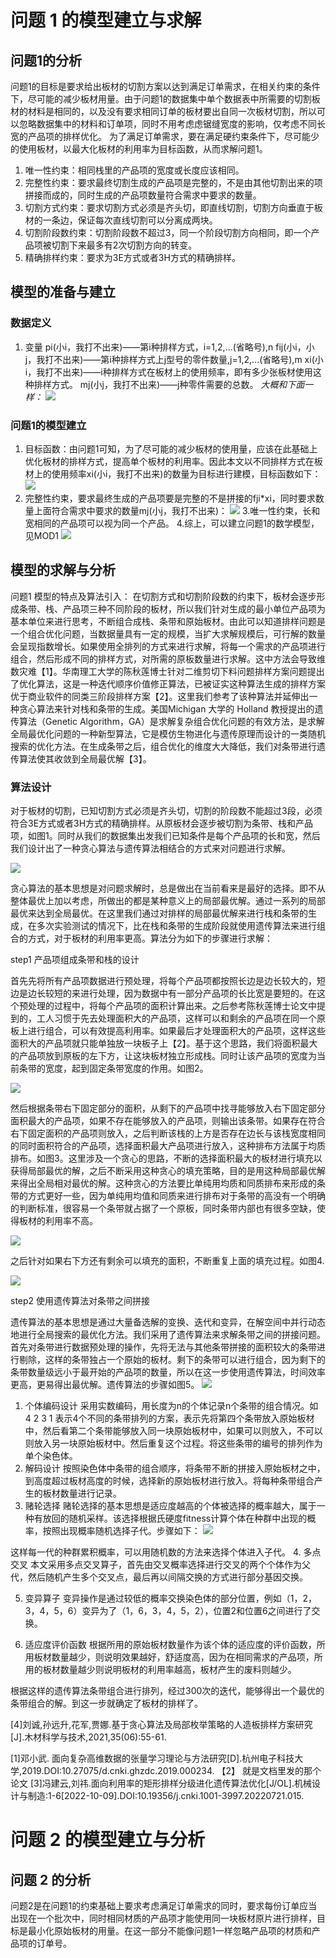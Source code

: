 # 问题 1 的模型建立与求解
## 问题1的分析
问题1的目标是要求给出板材的切割方案以达到满足订单需求，在相关约束的条件下，尽可能的减少板材用量。由于问题1的数据集中单个数据表中所需要的切割板材的材料是相同的，以及没有要求相同订单的板材要出自同一次板材切割，所以可以忽略数据集中的材料和订单项，同时不用考虑虑锯缝宽度的影响，仅考虑不同长宽的产品项的排样优化。
为了满足订单需求，要在满足硬约束条件下，尽可能少的使用板材，以最大化板材的利用率为目标函数，从而求解问题1。
1. 唯一性约束：相同栈里的产品项的宽度或长度应该相同。
2. 完整性约束：要求最终切割生成的产品项是完整的，不是由其他切割出来的项拼接而成的，同时生成的产品项数量符合需求中要求的数量。
3. 切割方式约束：要求切割方式必须是齐头切，即直线切割，切割方向垂直于板材的一条边，保证每次直线切割可以分离成两块。
4. 切割阶段数约束：切割阶段数不超过3，同一个阶段切割方向相同，即一个产品项被切割下来最多有2次切割方向的转变。
5. 精确排样约束：要求为3E方式或者3H方式的精确排样。
## 模型的准备与建立
### 数据定义
1. 变量
pi(小i，我打不出来)——第i种排样方式，i=1,2,...(省略号),n
fij(小i，小j，我打不出来)——第i种排样方式上j型号的零件数量,j=1,2,...(省略号),m
xi(小i，我打不出来)——i种排样方式在板材上的使用频率，即有多少张板材使用这种排样方式。
mj(小j，我打不出来)——j种零件需要的总数。
*大概和下面一样：*
![](youdaonote-images/Pasted%20image%2020221009144849.png)

### 问题1的模型建立
1. 目标函数：由问题1可知，为了尽可能的减少板材的使用量，应该在此基础上优化板材的排样方式，提高单个板材的利用率。因此本文以不同排样方式在板材上的使用频率xi(小i，我打不出来)的数量为目标进行建模，目标函数如下：
![](youdaonote-images/Pasted%20image%2020221009145553.png)
2. 完整性约束，要求最终生成的产品项要是完整的不是拼接的fji*xi，同时要求数量上面符合需求中要求的数量mj(小j，我打不出来)：
![](youdaonote-images/Pasted%20image%2020221009150547.png)
3.唯一性约束，长和宽相同的产品项可以视为同一个产品。
4.综上，可以建立问题1的数学模型，见MOD1
![](youdaonote-images/Pasted%20image%2020221009150731.png)

## 模型的求解与分析
问题1 模型的特点及算法引入： 在切割方式和切割阶段数的约束下，板材会逐步形成条带、栈、产品项三种不同阶段的板材，所以我们针对生成的最小单位产品项为基本单位来进行思考，不断组合成栈、条带和原始板材。由此可以知道排样问题是一个组合优化问题，当数据量具有一定的规模，当扩大求解规模后，可行解的数量会呈现指数增长。如果使用全排列的方式来进行求解，将每一个需求的产品项进行组合，然后形成不同的排样方式，对所需的原板数量进行求解。这中方法会导致维数灾难【1】。华南理工大学的陈秋莲博士针对二维剪切下料问题排样方案问题提出了优化算法，这是一种迭代顺序价值修正算法，已被证实这种算法生成的排样方案优于商业软件的同类三阶段排样方案【2】。这里我们参考了该种算法并延伸出一种贪心算法来针对栈和条带的生成。美国Michigan 大学的 Holland 教授提出的遗传算法（Genetic Algorithm，GA）是求解复杂组合优化问题的有效方法，是求解全局最优化问题的一种新型算法，它是模仿生物进化与遗传原理而设计的一类随机搜索的优化方法。在生成条带之后，组合优化的维度大大降低，我们对条带进行遗传算法使其收敛到全局最优解【3】。

### 算法设计
对于板材的切割，已知切割方式必须是齐头切，切割的阶段数不能超过3段，必须符合3E方式或者3H方式的精确排样。从原板材会逐步被切割为条带、栈和产品项，如图1。同时从我们的数据集出发我们已知条件是每个产品项的长和宽，然后我们设计出了一种贪心算法与遗传算法相结合的方式来对问题进行求解。

![](youdaonote-images/Pasted%20image%2020221009191757.png)

贪心算法的基本思想是对问题求解时，总是做出在当前看来是最好的选择。即不从整体最优上加以考虑，所做出的都是某种意义上的局部最优解。通过一系列的局部最优来达到全局最优。在这里我们通过对排样的局部最优解来进行栈和条带的生成，在多次实验测试的情况下，比在栈和条带的生成阶段就使用遗传算法来进行组合的方式，对于板材的利用率更高。算法分为如下的步骤进行求解：

step1 产品项组成条带和栈的设计

首先先将所有产品项数据进行预处理，将每个产品项都按照长边是边长较大的，短边是边长较短的来进行处理，因为数据中有一部分产品项的长比宽是要短的。在这个预处理的过程中，将每个产品项的面积计算出来。之后参考陈秋莲博士论文中提到的，工人习惯于先去处理面积大的产品项，这样可以和剩余的产品项在同一个原板上进行组合，可以有效提高利用率。如果最后才处理面积大的产品项，这样这些面积大的产品项就只能单独放一块板子上【2】。基于这个思路，我们将面积最大的产品项放到原板的左下方，让这块板材独立形成栈。同时让该产品项的宽度为当前条带的宽度，起到固定条带宽度的作用。如图2。

![](youdaonote-images/Pasted%20image%2020221009185454.png)

然后根据条带右下固定部分的面积，从剩下的产品项中找寻能够放入右下固定部分面积最大的产品项，如果不存在能够放入的产品项，则输出该条带。如果存在符合右下固定面积的产品项则放入，之后判断该栈的上方是否存在边长与该栈宽度相同的同时面积符合的产品项，选择面积最大产品项进行放入，这种排布方法属于均质排布。如图3。这里涉及一个贪心的思路，不断的选择面积最大的板材进行填充以获得局部最优的解，之后不断采用这种贪心的填充策略，目的是用这种局部最优解来得出全局相对最优的解。这种贪心的方法要比单纯用均质和同质排布来形成的条带的方式更好一些，因为单纯用均值和同质来进行排布对于条带的高没有一个明确的判断标准，很容易一个条带就占据了一个原板，同时条带内部也有很多空缺，使得板材的利用率不高。

![](youdaonote-images/Pasted%20image%2020221009192220.png)

之后针对如果右下方还有剩余可以填充的面积，不断重复上面的填充过程。如图4.

![](youdaonote-images/Pasted%20image%2020221009192149.png)

step2 使用遗传算法对条带之间拼接

遗传算法的基本思想是通过大量备选解的变换、迭代和变异，在解空间中并行动态地进行全局搜索的最优化方法。我们采用了遗传算法来求解条带之间的拼接问题。首先对条带进行数据预处理的操作，先将无法与其他条带拼接的面积较大的条带进行剔除，这样的条带独占一个原始的板材。剩下的条带可以进行组合，因为剩下的条带数量级远小于最开始的产品项的数量，所以在这一步使用遗传算法，时间效率更高，更易得出最优解。遗传算法的步骤如图5。
![](youdaonote-images/Pasted%20image%2020221009202935.png)

1. 个体编码设计
采用实数编码，用长度为n的个体记录n个条带的组合情况。如 4 2 3 1 表示4个不同的条带排列的方案，表示先将第四个条带放入原始板材中，然后看第二个条带能够放入同一块原始板材中，如果可以则放入，不可以则放入另一块原始板材中。然后重复这个过程。将这些条带的编号的排列作为单个染色体。
2. 解码设计
按照染色体中条带的组合顺序，将条带不断的拼接入原始板材之中，到高度超过板材高度的时候，选择新的原始板材进行放入。将每种条带组合产生的板材数量进行记录。
3. 赌轮选择
赌轮选择的基本思想是适应度越高的个体被选择的概率越大，属于一种有放回的随机采样。该选择根据氏硬度fitness计算个体在种群中出现的概率，按照出现概率随机选择子代。步骤如下：
![](youdaonote-images/Pasted%20image%2020221009204856.png)

这样每一代的种群累积概率，可以用随机数的方法来选择个体进入子代。
4. 多点交叉
本文采用多点交叉算子，首先由交叉概率选择进行交叉的两个个体作为父代，然后随机产生多个交叉点，最后再以间隔交换的方式进行部分基因交换。

5. 变异算子
变异操作是通过较低的概率交换染色体的部分位置，例如（1，2，3，4，5，6）变异为了（1，6，3，4，5，2），位置2和位置6之间进行了交换。

6. 适应度评价函数
根据所用的原始板材数量作为该个体的适应度的评价函数，所用板材数量越少，则说明效果越好，舒适度高，因为在相同需求的产品项，所用的板材数量越少则说明板材的利用率越高，板材产生的废料则越少。

根据这样的遗传算法条带组合进行排列，经过300次的迭代，能够得出一个最优的条带组合的解。到这一步就确定了板材的排样了。


[4]刘诚,孙远升,花军,贾娜.基于贪心算法及局部枚举策略的人造板排样方案研究[J].木材科学与技术,2021,35(06):55-61.


[1]邓小武. 面向复杂高维数据的张量学习理论与方法研究[D].杭州电子科技大学,2019.DOI:10.27075/d.cnki.ghzdc.2019.000234.
【2】 就是文档里发的那个论文
[3]冯建云,刘祎.面向利用率的矩形排样分级进化遗传算法优化[J/OL].机械设计与制造:1-6[2022-10-09].DOI:10.19356/j.cnki.1001-3997.20220721.015.

# 问题 2 的模型建立与分析
## 问题 2 的分析
问题2是在问题1的约束基础上要求考虑满足订单需求的同时，要求每份订单应当出现在一个批次中，同时相同材质的产品项才能使用同一块板材原片进行排样，目标是最小化原始板材的用量。在这一部分不能像问题1一样忽略产品项的材质和产品项的订单号。